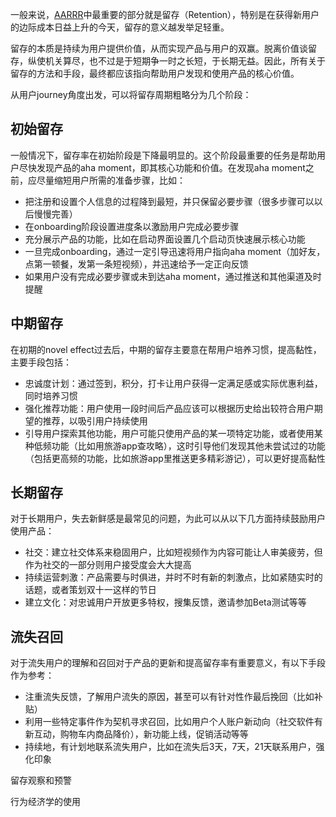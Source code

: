 一般来说，[AARRR](https://github.com/crazywooooorm/Theory/blob/master/Product/AARRR.md)中最重要的部分就是留存（Retention），特别是在获得新用户的边际成本日益上升的今天，留存的意义越发举足轻重。

留存的本质是持续为用户提供价值，从而实现产品与用户的双赢。脱离价值谈留存，纵使机关算尽，也不过是于短期争一时之长短，于长期无益。因此，所有关于留存的方法和手段，最终都应该指向帮助用户发现和使用产品的核心价值。

从用户journey角度出发，可以将留存周期粗略分为几个阶段：

## 初始留存
一般情况下，留存率在初始阶段是下降最明显的。这个阶段最重要的任务是帮助用户尽快发现产品的aha moment，即其核心功能和价值。在发现aha moment之前，应尽量缩短用户所需的准备步骤，比如：
* 把注册和设置个人信息的过程降到最短，并只保留必要步骤（很多步骤可以以后慢慢完善）
* 在onboarding阶段设置进度条以激励用户完成必要步骤
* 充分展示产品的功能，比如在启动界面设置几个启动页快速展示核心功能
* 一旦完成onboarding，通过一定引导迅速将用户指向aha moment（加好友，点第一顿餐，发第一条短视频），并迅速给予一定正向反馈
* 如果用户没有完成必要步骤或未到达aha moment，通过推送和其他渠道及时提醒

## 中期留存
在初期的novel effect过去后，中期的留存主要意在帮用户培养习惯，提高黏性，主要手段包括：
* 忠诚度计划：通过签到，积分，打卡让用户获得一定满足感或实际优惠利益，同时培养习惯
* 强化推荐功能：用户使用一段时间后产品应该可以根据历史给出较符合用户期望的推荐，以吸引用户持续使用
* 引导用户探索其他功能，用户可能只使用产品的某一项特定功能，或者使用某种低频功能（比如用旅游app查攻略），这时引导他们发现其他未尝试过的功能（包括更高频的功能，比如旅游app里推送更多精彩游记），可以更好提高黏性

## 长期留存
对于长期用户，失去新鲜感是最常见的问题，为此可以从以下几方面持续鼓励用户使用产品：
* 社交：建立社交体系来稳固用户，比如短视频作为内容可能让人审美疲劳，但作为社交的一部分则用户接受度会大大提高
* 持续运营刺激：产品需要与时俱进，并时不时有新的刺激点，比如紧随实时的话题，或者策划双十一这样的节日
* 建立文化：对忠诚用户开放更多特权，搜集反馈，邀请参加Beta测试等等

## 流失召回
对于流失用户的理解和召回对于产品的更新和提高留存率有重要意义，有以下手段作为参考：
* 注重流失反馈，了解用户流失的原因，甚至可以有针对性作最后挽回（比如补贴）
* 利用一些特定事件作为契机寻求召回，比如用户个人账户新动向（社交软件有新互动，购物车内商品降价），新功能上线，促销活动等等
* 持续地，有计划地联系流失用户，比如在流失后3天，7天，21天联系用户，强化印象


留存观察和预警

行为经济学的使用
